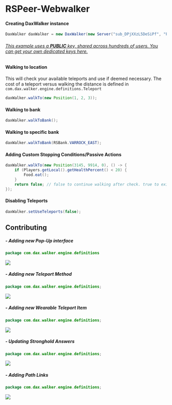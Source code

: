 # RSPeer-Webwalker

#### Creating DaxWalker instance
```java
DaxWalker daxWalker = new DaxWalker(new Server("sub_DPjXXzL5DeSiPf", "PUBLIC-KEY"));
```
###### [This example uses a **PUBLIC** key, shared across hundreds of users. You can get your own dedicated keys here.](https://admin.dax.cloud/)



#### Walking to location
This will check your available teleports and use if deemed necessary. 
The cost of a teleport versus walking the distance is defined in ```com.dax.walker.engine.definitions.Teleport```
```java
daxWalker.walkTo(new Position(1, 2, 3));
```

#### Walking to bank
```java
daxWalker.walkToBank();
```

#### Walking to specific bank
```java
daxWalker.walkToBank(RSBank.VARROCK_EAST);
```

#### Adding Custom Stopping Conditions/Passive Actions
```java
daxWalker.walkTo(new Position(3145, 9914, 0), () -> {
    if (Players.getLocal().getHealthPercent() < 20) {
        Food.eat();
    }
    return false; // false to continue walking after check. true to exit out of walker.
});
```


#### Disabling Teleports
```java
daxWalker.setUseTeleports(false);
```

## Contributing

##### - Adding new Pop-Up interface
```java
package com.dax.walker.engine.definitions
```
![](https://i.imgur.com/ip19tvk.png)


##### - Adding new Teleport Method
```java
package com.dax.walker.engine.definitions;
```
![](https://i.imgur.com/Jp0wewr.png)

##### - Adding new Wearable Teleport Item
```java
package com.dax.walker.engine.definitions;
```
![](https://i.imgur.com/nkqApnQ.png)

##### - Updating Stronghold Answers
```java
package com.dax.walker.engine.definitions;
```
![](https://i.imgur.com/XJfCXqI.png)


##### - Adding Path Links
```java
package com.dax.walker.engine.definitions;
```
![](https://i.imgur.com/KvfHUsz.png)
